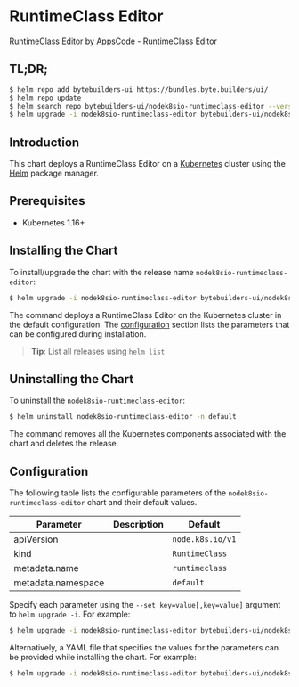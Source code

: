# RuntimeClass Editor

[RuntimeClass Editor by AppsCode](https://byte.builders) - RuntimeClass Editor

## TL;DR;

```bash
$ helm repo add bytebuilders-ui https://bundles.byte.builders/ui/
$ helm repo update
$ helm search repo bytebuilders-ui/nodek8sio-runtimeclass-editor --version=v0.4.6
$ helm upgrade -i nodek8sio-runtimeclass-editor bytebuilders-ui/nodek8sio-runtimeclass-editor -n default --create-namespace --version=v0.4.6
```

## Introduction

This chart deploys a RuntimeClass Editor on a [Kubernetes](http://kubernetes.io) cluster using the [Helm](https://helm.sh) package manager.

## Prerequisites

- Kubernetes 1.16+

## Installing the Chart

To install/upgrade the chart with the release name `nodek8sio-runtimeclass-editor`:

```bash
$ helm upgrade -i nodek8sio-runtimeclass-editor bytebuilders-ui/nodek8sio-runtimeclass-editor -n default --create-namespace --version=v0.4.6
```

The command deploys a RuntimeClass Editor on the Kubernetes cluster in the default configuration. The [configuration](#configuration) section lists the parameters that can be configured during installation.

> **Tip**: List all releases using `helm list`

## Uninstalling the Chart

To uninstall the `nodek8sio-runtimeclass-editor`:

```bash
$ helm uninstall nodek8sio-runtimeclass-editor -n default
```

The command removes all the Kubernetes components associated with the chart and deletes the release.

## Configuration

The following table lists the configurable parameters of the `nodek8sio-runtimeclass-editor` chart and their default values.

|     Parameter      | Description |           Default           |
|--------------------|-------------|-----------------------------|
| apiVersion         |             | <code>node.k8s.io/v1</code> |
| kind               |             | <code>RuntimeClass</code>   |
| metadata.name      |             | <code>runtimeclass</code>   |
| metadata.namespace |             | <code>default</code>        |


Specify each parameter using the `--set key=value[,key=value]` argument to `helm upgrade -i`. For example:

```bash
$ helm upgrade -i nodek8sio-runtimeclass-editor bytebuilders-ui/nodek8sio-runtimeclass-editor -n default --create-namespace --version=v0.4.6 --set apiVersion=node.k8s.io/v1
```

Alternatively, a YAML file that specifies the values for the parameters can be provided while
installing the chart. For example:

```bash
$ helm upgrade -i nodek8sio-runtimeclass-editor bytebuilders-ui/nodek8sio-runtimeclass-editor -n default --create-namespace --version=v0.4.6 --values values.yaml
```
